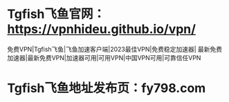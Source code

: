 # Tgfish飞鱼官网：https://vpnhideu.github.io/vpn/
免费VPN|Tgfish飞鱼|飞鱼加速客户端|2023最佳VPN|免费稳定加速器|  最新免费加速器|最新免费VPN|加速器可用|可用VPN|中国VPN可用|可靠信任VPN


# Tgfish飞鱼地址发布页：fy798.com
